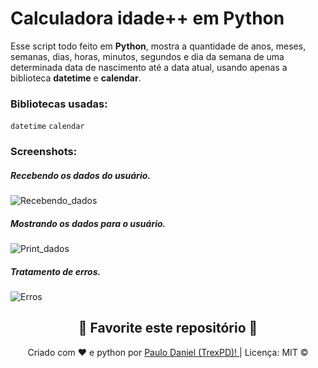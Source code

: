 # Calculadora idade++ em Python

Esse script todo feito em **Python**, mostra a quantidade de anos, meses, semanas, dias, horas, minutos, segundos e dia da semana de uma determinada data de nascimento até a data atual, usando apenas a biblioteca **datetime** e **calendar**. 

### Bibliotecas usadas:

```datetime```
```calendar```

### Screenshots:

##### _Recebendo os dados do usuário._

![Recebendo_dados](screenshots/input_dados.jpg)


##### _Mostrando os dados para o usuário._

![Print_dados](screenshots/output_dados.jpg)

##### _Tratamento de erros._

![Erros](screenshots/erros_input.jpg)



<h2 align="center">
    <strong>🌟
        Favorite este repositório 
    </strong>🌟
</h2>

<p align="center">
    Criado com ❤️ e python por
        <a href="https://github.com/TrexPD">
            Paulo Daniel (TrexPD)!
        </a> | Licença: MIT © 
</p>
